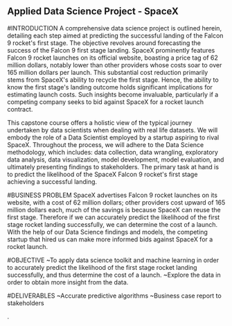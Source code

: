 ## Applied Data Science Project - SpaceX
#INTRODUCTION
A comprehensive data science project is outlined herein, detailing each step aimed at predicting the successful landing of the Falcon 9 rocket's first stage. The objective revolves around forecasting the success of the Falcon 9 first stage landing. SpaceX prominently features Falcon 9 rocket launches on its official website, boasting a price tag of 62 million dollars, notably lower than other providers whose costs soar to over 165 million dollars per launch. This substantial cost reduction primarily stems from SpaceX's ability to recycle the first stage. Hence, the ability to know the first stage's landing outcome holds significant implications for estimating launch costs. Such insights become invaluable, particularly if a competing company seeks to bid against SpaceX for a rocket launch contract.

This capstone course offers a holistic view of the typical journey undertaken by data scientists when dealing with real life datasets. We will embody the role of a Data Scientist employed by a startup aspiring to rival SpaceX. Throughout the process, we will adhere to the Data Science methodology, which includes: data collection, data wrangling, exploratory data analysis, data visualization, model development, model evaluation, and ultimately presenting findings to stakeholders. The primary task at hand is to predict the likelihood of the SpaceX Falcon 9 rocket's first stage achieving a successful landing.

#BUSINESS PROBLEM
SpaceX advertises Falcon 9 rocket launches on its website, with a cost of 62 million dollars; other providers cost upward of 165 million dollars each, much of the savings is because SpaceX can reuse the first stage. Therefore if we can accurately predict the likelihood of the first stage rocket landing successfully, we can determine the cost of a launch. With the help of our Data Science findings and models, the competing startup that hired us can make more informed bids against SpaceX for a rocket launch.

#OBJECTIVE
~To apply data science toolkit and machine learning in order to accurately predict the likelihood of the first stage rocket landing successfully, and thus determine the cost of a launch.
~Explore the data in order to obtain more insight from the data.

#DELIVERABLES
~Accurate predictive algorithms
~Business case report to stakeholders

.
